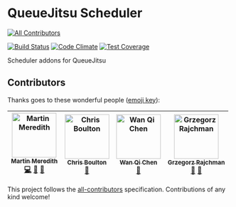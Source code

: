 # QueueJitsu Scheduler
[![All Contributors](https://img.shields.io/badge/all_contributors-4-orange.svg?style=flat-square)](#contributors)

[![Build Status](https://travis-ci.org/Mezzle/queuejitsu-scheduler.svg?branch=master)](https://travis-ci.org/Mezzle/queuejitsu-scheduler)
[![Code Climate](https://codeclimate.com/github/Mezzle/queuejitsu-scheduler/badges/gpa.svg)](https://codeclimate.com/github/Mezzle/queuejitsu-scheduler)
[![Test Coverage](https://codeclimate.com/github/Mezzle/queuejitsu-scheduler/badges/coverage.svg)](https://codeclimate.com/github/Mezzle/queuejitsu-scheduler/coverage)

Scheduler addons for QueueJitsu

## Contributors

Thanks goes to these wonderful people ([emoji key](https://github.com/all-contributors/all-contributors#emoji-key)):

<!-- ALL-CONTRIBUTORS-LIST:START - Do not remove or modify this section -->
<!-- prettier-ignore -->
| [<img src="https://avatars3.githubusercontent.com/u/570639?v=4" width="100px;" alt="Martin Meredith"/><br /><sub><b>Martin Meredith</b></sub>](https://www.sourceguru.net)<br />[💻](https://github.com/Mezzle/queuejitsu-scheduler/commits?author=mezzle "Code") [🤔](#ideas-mezzle "Ideas, Planning, & Feedback") [📖](https://github.com/Mezzle/queuejitsu-scheduler/commits?author=mezzle "Documentation") | [<img src="https://avatars3.githubusercontent.com/u/98472?v=4" width="100px;" alt="Chris Boulton"/><br /><sub><b>Chris Boulton</b></sub>](http://www.chrisboulton.com/)<br />[🤔](#ideas-chrisboulton "Ideas, Planning, & Feedback") | [<img src="https://avatars1.githubusercontent.com/u/495709?v=4" width="100px;" alt="Wan Qi Chen"/><br /><sub><b>Wan Qi Chen</b></sub>](https://github.com/wa0x6e)<br />[🤔](#ideas-wa0x6e "Ideas, Planning, & Feedback") | [<img src="https://avatars1.githubusercontent.com/u/3495587?v=4" width="100px;" alt="Grzegorz Rajchman"/><br /><sub><b>Grzegorz Rajchman</b></sub>](https://github.com/mrliptontea)<br />[👀](#review-mrliptontea "Reviewed Pull Requests") [🤔](#ideas-mrliptontea "Ideas, Planning, & Feedback") |
| :---: | :---: | :---: | :---: |
<!-- ALL-CONTRIBUTORS-LIST:END -->

This project follows the [all-contributors](https://github.com/all-contributors/all-contributors) specification. Contributions of any kind welcome!